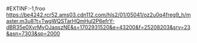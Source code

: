 #EXTINF:-1,froo
https://be4242.rcr52.ams03.cdn112.com/hls2/01/05041/oz2u0q4freg9_h/master.m3u8?t=TwgWQSTarHQmHul2P6efrY-dBR35e0XvrMyOJaqszNE&s=1702931520&e=43200&f=25208203&srv=23&asn=7303&sp=2000

